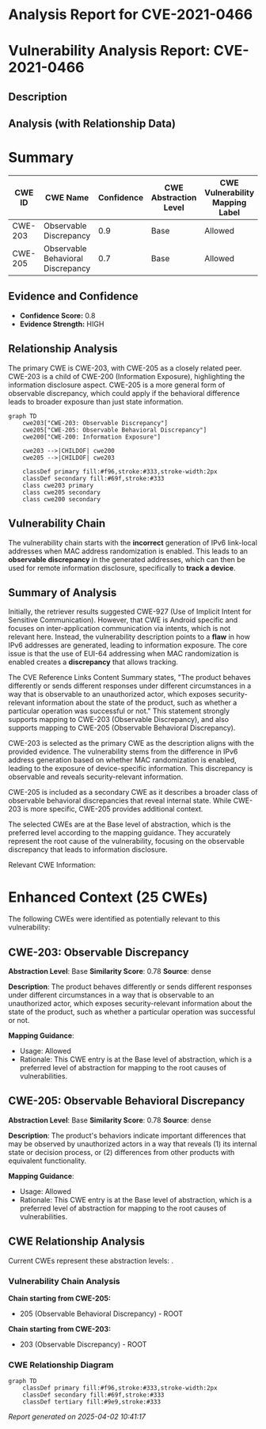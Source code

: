 # Analysis Report for CVE-2021-0466

# Vulnerability Analysis Report: CVE-2021-0466

## Description



## Analysis (with Relationship Data)

# Summary
| CWE ID | CWE Name | Confidence | CWE Abstraction Level | CWE Vulnerability Mapping Label | CWE-Vulnerability Mapping Notes |
|---|---|---|---|---|---|
| CWE-203 | Observable Discrepancy | 0.9 | Base | Allowed | Primary CWE |
| CWE-205 | Observable Behavioral Discrepancy | 0.7 | Base | Allowed | Secondary Candidate |

## Evidence and Confidence

*   **Confidence Score:** 0.8
*   **Evidence Strength:** HIGH

## Relationship Analysis
The primary CWE is CWE-203, with CWE-205 as a closely related peer. CWE-203 is a child of CWE-200 (Information Exposure), highlighting the information disclosure aspect. CWE-205 is a more general form of observable discrepancy, which could apply if the behavioral difference leads to broader exposure than just state information.

```mermaid
graph TD
    cwe203["CWE-203: Observable Discrepancy"]
    cwe205["CWE-205: Observable Behavioral Discrepancy"]
    cwe200["CWE-200: Information Exposure"]

    cwe203 -->|CHILDOF| cwe200
    cwe205 -->|CHILDOF| cwe203

    classDef primary fill:#f96,stroke:#333,stroke-width:2px
    classDef secondary fill:#69f,stroke:#333
    class cwe203 primary
    class cwe205 secondary
    class cwe200 secondary
```

## Vulnerability Chain
The vulnerability chain starts with the **incorrect** generation of IPv6 link-local addresses when MAC address randomization is enabled. This leads to an **observable discrepancy** in the generated addresses, which can then be used for remote information disclosure, specifically to **track a device**.

## Summary of Analysis
Initially, the retriever results suggested CWE-927 (Use of Implicit Intent for Sensitive Communication). However, that CWE is Android specific and focuses on inter-application communication via intents, which is not relevant here. Instead, the vulnerability description points to a **flaw** in how IPv6 addresses are generated, leading to information exposure. The core issue is that the use of EUI-64 addressing when MAC randomization is enabled creates a **discrepancy** that allows tracking.

The CVE Reference Links Content Summary states, "The product behaves differently or sends different responses under different circumstances in a way that is observable to an unauthorized actor, which exposes security-relevant information about the state of the product, such as whether a particular operation was successful or not." This statement strongly supports mapping to CWE-203 (Observable Discrepancy), and also supports mapping to CWE-205 (Observable Behavioral Discrepancy).

CWE-203 is selected as the primary CWE as the description aligns with the provided evidence. The vulnerability stems from the difference in IPv6 address generation based on whether MAC randomization is enabled, leading to the exposure of device-specific information. This discrepancy is observable and reveals security-relevant information.

CWE-205 is included as a secondary CWE as it describes a broader class of observable behavioral discrepancies that reveal internal state. While CWE-203 is more specific, CWE-205 provides additional context.

The selected CWEs are at the Base level of abstraction, which is the preferred level according to the mapping guidance. They accurately represent the root cause of the vulnerability, focusing on the observable discrepancy that leads to information disclosure.

Relevant CWE Information:

# Enhanced Context (25 CWEs)
The following CWEs were identified as potentially relevant to this vulnerability:

## CWE-203: Observable Discrepancy
**Abstraction Level**: Base
**Similarity Score**: 0.78
**Source**: dense

**Description**:
The product behaves differently or sends different responses under different circumstances in a way that is observable to an unauthorized actor, which exposes security-relevant information about the state of the product, such as whether a particular operation was successful or not.

**Mapping Guidance**:
- Usage: Allowed
- Rationale: This CWE entry is at the Base level of abstraction, which is a preferred level of abstraction for mapping to the root causes of vulnerabilities.

## CWE-205: Observable Behavioral Discrepancy
**Abstraction Level**: Base
**Similarity Score**: 0.78
**Source**: dense

**Description**:
The product's behaviors indicate important differences that may be observed by unauthorized actors in a way that reveals (1) its internal state or decision process, or (2) differences from other products with equivalent functionality.

**Mapping Guidance**:
- Usage: Allowed
- Rationale: This CWE entry is at the Base level of abstraction, which is a preferred level of abstraction for mapping to the root causes of vulnerabilities.


## CWE Relationship Analysis

Current CWEs represent these abstraction levels: .


### Vulnerability Chain Analysis

**Chain starting from CWE-205:**
- 205 (Observable Behavioral Discrepancy) - ROOT


**Chain starting from CWE-203:**
- 203 (Observable Discrepancy) - ROOT



### CWE Relationship Diagram

```mermaid
graph TD
    classDef primary fill:#f96,stroke:#333,stroke-width:2px
    classDef secondary fill:#69f,stroke:#333
    classDef tertiary fill:#9e9,stroke:#333
```



*Report generated on 2025-04-02 10:41:17*
